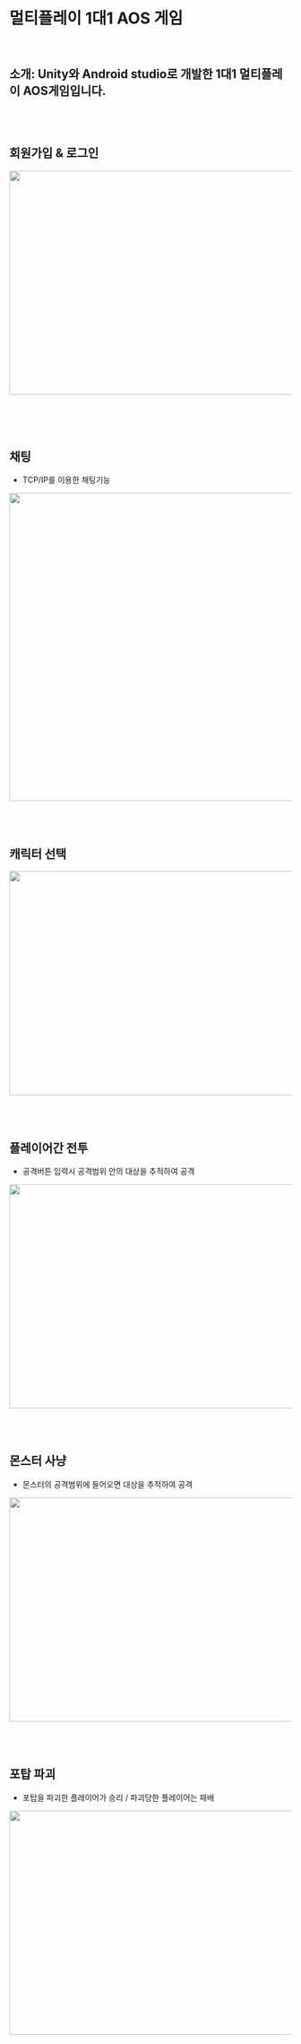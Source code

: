 # 멀티플레이 1대1 AOS 게임



<br>



## 소개: Unity와 Android studio로 개발한 1대1 멀티플레이 AOS게임입니다.



<br>

<br>



## 회원가입 & 로그인

<img src="https://github.com/dlrltjq1004/resume/blob/master/images/register_login.gif" width="600" height="400">

<br><br><br>



## 채팅

+ TCP/IP를 이용한 채팅기능

<img src="https://github.com/dlrltjq1004/resume/blob/master/images/Chat.gif" width="600" height="550">





<br><br>



## 캐릭터 선택

<img src="https://github.com/dlrltjq1004/resume/blob/master/images/%EC%BA%90%EB%A6%AD%EC%84%A0%ED%83%9D.gif" width="600" height="400">



<br><br>



## 플레이어간 전투

+ 공격버튼 입력시 공격범위 안의 대상을 추적하여 공격

<img src="https://github.com/dlrltjq1004/resume/blob/master/images/PlayerBattle.gif" width="600" height="400">



<br><br>



## 몬스터 사냥

+ 몬스터의 공격범위에 들어오면 대상을 추적하여 공격

<img src="https://github.com/dlrltjq1004/resume/blob/master/images/monster.gif" width="600" height="400">



<br><br>



## 포탑 파괴

+ 포탑을 파괴한 플레이어가 승리 / 파괴당한 플레이어는 패배

<img src="https://github.com/dlrltjq1004/resume/blob/master/images/towar.gif" width="600" height="400">
